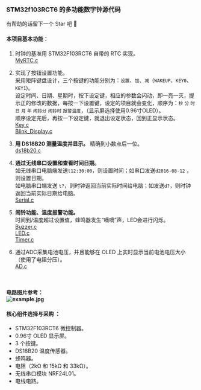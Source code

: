 ###  STM32f103RCT6 的多功能数字钟源代码

有帮助的话留下一个 Star 吧 🥳

#### 本项目基本功能：
1. 时钟的基准用 STM32F103RCT6 自带的 RTC 实现。<br>[MyRTC.c](System%2FMyRTC.c)


2. 实现了按钮设置功能。 <br>采用矩阵键盘设计，三个按键的功能分别为：`设置`、`加`、`减`（`WAKEUP`、`KEY0`、`KEY1`)。 <br>设定时间、日期、星期时，按下设定键，相应的参数会闪动，即一亮一灭，提示正的修改的数据，每按一下设置键，设定的项目就会变化，顺序为：`秒` `分` `时` `日` `月` `年` `闹铃分` `闹铃时` `报警温度`，（显示屏选择使用0.96寸OLED）。<br>顺序设定完后，再按一下设定键，就退出设定状态，回到正显示状态。<br>[Key.c](Hardware%2FKey.c)<br>[Blink_Display.c](Hardware%2FBlink_Display.c) 



3. **用 DS18B20 测量温度并显示。** 精确到小数点后一位。<br>[ds18b20.c](Hardware%2Fds18b20.c)


4. **通过无线串口设置和查看时间日期。<br>** 如无线串口电脑端发送`t12:30:00`，则设置时间；如串口发送`d2016-08-12` ，则设置日期。<br>如电脑串口端发送 `t?`，则时钟返回当前实际时间给电脑；如发送`d?`，则时钟返回当前实际日期给电脑。<br>[Serial.c](Hardware%2FSerial.c)


5. **闹铃功能、温度报警功能。**<br>时间到/温度超过设置值，蜂鸣器发生“嘀嘀”声，LED会进行闪烁。<br>[Buzzer.c](Hardware%2FBuzzer.c)<br>[LED.c](Hardware%2FLED.c)<br>[Timer.c](Hardware%2FTimer.c)


6. 通过ADC采集电池电压，并且能够在 OLED 上实时显示当前电池电压大小（使用了电阻分压）。<br>[AD.c](Hardware%2FAD.c)

<br>

#### 电路图片参考：<br>![example.jpg](example.jpg)

#### **核心组件选择与采购** ：
- STM32F103RCT6 微控制器。
- 0.96寸 OLED 显示屏。
- 3 个按键。
- DS18B20 温度传感器。
- 蜂鸣器。
- 电阻（2kΩ 和 15kΩ 和 33kΩ）。
- 无线串口模块 NRF24L01。
- 电线电路。
